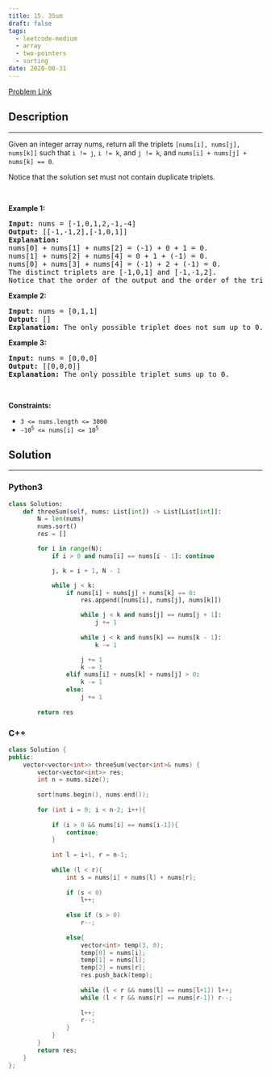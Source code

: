 ```yaml
---
title: 15. 3Sum
draft: false
tags: 
  - leetcode-medium
  - array
  - two-pointers
  - sorting
date: 2020-08-31
---
```


[Problem Link](https://leetcode.com/problems/3sum/)

## Description

---
<p>Given an integer array nums, return all the triplets <code>[nums[i], nums[j], nums[k]]</code> such that <code>i != j</code>, <code>i != k</code>, and <code>j != k</code>, and <code>nums[i] + nums[j] + nums[k] == 0</code>.</p>

<p>Notice that the solution set must not contain duplicate triplets.</p>

<p>&nbsp;</p>
<p><strong class="example">Example 1:</strong></p>

<pre>
<strong>Input:</strong> nums = [-1,0,1,2,-1,-4]
<strong>Output:</strong> [[-1,-1,2],[-1,0,1]]
<strong>Explanation:</strong> 
nums[0] + nums[1] + nums[2] = (-1) + 0 + 1 = 0.
nums[1] + nums[2] + nums[4] = 0 + 1 + (-1) = 0.
nums[0] + nums[3] + nums[4] = (-1) + 2 + (-1) = 0.
The distinct triplets are [-1,0,1] and [-1,-1,2].
Notice that the order of the output and the order of the triplets does not matter.
</pre>

<p><strong class="example">Example 2:</strong></p>

<pre>
<strong>Input:</strong> nums = [0,1,1]
<strong>Output:</strong> []
<strong>Explanation:</strong> The only possible triplet does not sum up to 0.
</pre>

<p><strong class="example">Example 3:</strong></p>

<pre>
<strong>Input:</strong> nums = [0,0,0]
<strong>Output:</strong> [[0,0,0]]
<strong>Explanation:</strong> The only possible triplet sums up to 0.
</pre>

<p>&nbsp;</p>
<p><strong>Constraints:</strong></p>

<ul>
	<li><code>3 &lt;= nums.length &lt;= 3000</code></li>
	<li><code>-10<sup>5</sup> &lt;= nums[i] &lt;= 10<sup>5</sup></code></li>
</ul>


## Solution

---
### Python3
``` py title='3sum'
class Solution:
    def threeSum(self, nums: List[int]) -> List[List[int]]:
        N = len(nums)
        nums.sort()
        res = []

        for i in range(N):
            if i > 0 and nums[i] == nums[i - 1]: continue

            j, k = i + 1, N - 1

            while j < k:
                if nums[i] + nums[j] + nums[k] == 0:
                    res.append([nums[i], nums[j], nums[k]])

                    while j < k and nums[j] == nums[j + 1]:
                        j += 1
                    
                    while j < k and nums[k] == nums[k - 1]:
                        k -= 1

                    j += 1
                    k -= 1
                elif nums[i] + nums[k] + nums[j] > 0:
                    k -= 1
                else:
                    j += 1
        
        return res
```
### C++
``` cpp title='3sum'
class Solution {
public:
    vector<vector<int>> threeSum(vector<int>& nums) {
        vector<vector<int>> res;
        int n = nums.size();
        
        sort(nums.begin(), nums.end());
        
        for (int i = 0; i < n-2; i++){
            
            if (i > 0 && nums[i] == nums[i-1]){
                continue;
            }
            
            int l = i+1, r = n-1;
            
            while (l < r){
                int s = nums[i] + nums[l] + nums[r];
                
                if (s < 0)
                    l++;
                
                else if (s > 0)
                    r--;
                
                else{
                    vector<int> temp(3, 0);
                    temp[0] = nums[i];
                    temp[1] = nums[l];
                    temp[2] = nums[r];
                    res.push_back(temp);
                    
                    while (l < r && nums[l] == nums[l+1]) l++;
                    while (l < r && nums[r] == nums[r-1]) r--;
                    
                    l++;
                    r--;
                }
            }         
        }
        return res;
    }
};
```

